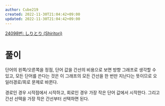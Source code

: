 ```yaml
---
author: Cube219
created: 2022-11-30T21:04:42+09:00
updated: 2022-11-30T21:04:42+09:00
---
```


[24098번: しりとり (Shiritori)](https://www.acmicpc.net/problem/24098)

# 풀이

단어의 왼쪽/오른쪽을 정점, 단어 값을 간선의 비용으로 보면 방향 그래프로 생각할 수 있고, 모든 단어를 쓴다는 것은 이 그래프의 모든 간선을 한 번만 지난다는 뜻이므로 오일러경로/회로 문제로 바뀐다.

경로인 경우 시작점에서 시작하고, 회로인 경우 가장 작은 단어 값에서 시작한다. 그리고 간선 선택을 가장 작은 간선부터 선택하면 된다.

